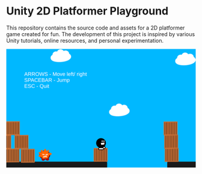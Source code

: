 # Unity 2D Platformer Playground

This repository contains the source code and assets for a 2D platformer game created for fun. The development of this project is inspired by various Unity tutorials, online resources, and personal experimentation.

![alt text](https://github.com/danielgestwa/platformer-unity/blob/89376e0c16885717506955d8f4db54f6eedca9fd/Screenshots/sc.png)
